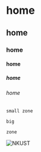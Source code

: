 # home
## home
### home
#### home
##### home
###### home
`small zone`

```
big 

zone
```



![NKUST](nkust.png"NJUST")
